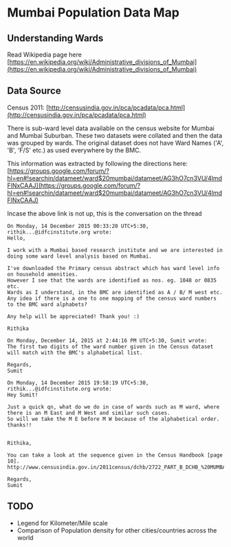 
# Mumbai Population Data Map




## Understanding Wards

Read Wikipedia page here [https://en.wikipedia.org/wiki/Administrative_divisions_of_Mumbai](https://en.wikipedia.org/wiki/Administrative_divisions_of_Mumbai)

## Data Source

Census 2011: [http://censusindia.gov.in/pca/pcadata/pca.html](http://censusindia.gov.in/pca/pcadata/pca.html)

There is sub-ward level data available on the census website for Mumbai and Mumbai Suburban. These two datasets were collated and then the data was grouped by wards. 
The original dataset does not have Ward Names ('A', 'B', 'F/S' etc.) as used everywhere by the BMC. 

This information was extracted by following the directions here: [https://groups.google.com/forum/?hl=en#!searchin/datameet/ward$20mumbai/datameet/AG3hO7cn3VU/4lmdFlNxCAAJ](https://groups.google.com/forum/?hl=en#!searchin/datameet/ward$20mumbai/datameet/AG3hO7cn3VU/4lmdFlNxCAAJ)

Incase the above link is not up, this is the conversation on the thread

 
    On Monday, 14 December 2015 00:33:20 UTC+5:30, rithik...@idfcinstitute.org wrote:
    Hello, 

    I work with a Mumbai based research institute and we are interested in doing some ward level analysis based on Mumbai. 

    I've downloaded the Primary census abstract which has ward level info on household amenities. 
    However I see that the wards are identified as nos. eg. 1048 or 0835 etc. 
    Wards as I understand, in the BMC are identified as A / B/ M west etc. 
    Any idea if there is a one to one mapping of the census ward numbers to the BMC ward alphabets? 

    Any help will be appreciated! Thank you! :) 

    Rithika 

    On Monday, December 14, 2015 at 2:44:16 PM UTC+5:30, Sumit wrote:
    The first two digits of the ward number given in the Census dataset will match with the BMC's alphabetical list. 

    Regards,
    Sumit

    On Monday, 14 December 2015 19:58:19 UTC+5:30, rithik...@idfcinstitute.org wrote:
    Hey Sumit!

    Just a quick qn, what do we do in case of wards such as M ward, where there is an M East and M West and similar such cases. 
    So will we take the M E before M W because of the alphabetical order. thanks!!


    Rithika,

    You can take a look at the sequence given in the Census Handbook [page 10].
    http://www.censusindia.gov.in/2011census/dchb/2722_PART_B_DCHB_%20MUMBAI%20(SUBURBAN).pdf

    Regards,
    Sumit

## TODO 

- Legend for Kilometer/Mile scale
- Comparison of Population density for other cities/countries across the world
